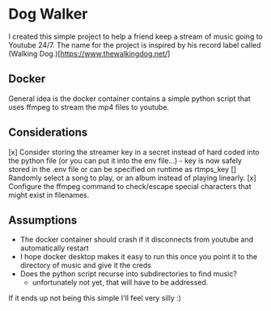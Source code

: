 # Dog Walker

I created this simple project to help a friend keep a stream of music going to Youtube 24/7. The name for the project is inspired by his record label called (Walking Dog.)[https://www.thewalkingdog.net/]

## Docker

General idea is the docker container contains a simple python script that uses ffmpeg to stream the mp4 files to youtube.


## Considerations
[x] Consider storing the streamer key in a secret instead of hard coded into the python file (or you can put it into the env file...)
    - key is now safely stored in the .env file or can be specified on runtime as rtmps_key
[] Randomly select a song to play, or an album instead of playing linearly. 
[x] Configure the ffmpeg command to check/escape special characters that might exist in filenames.

## Assumptions
- The docker container should crash if it disconnects from youtube and automatically restart
- I hope docker desktop makes it easy to run this once you point it to the directory of music and give it the creds
- Does the python script recurse into subdirectories to find music?
    - unfortunately not yet, that will have to be addressed. 

If it ends up not being this simple I'll feel very silly :)